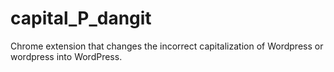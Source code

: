 capital_P_dangit
================

Chrome extension that changes the incorrect capitalization of Wordpress or wordpress into WordPress.

